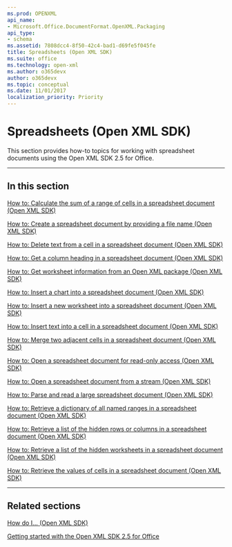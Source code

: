 ```yaml
---
ms.prod: OPENXML
api_name:
- Microsoft.Office.DocumentFormat.OpenXML.Packaging
api_type:
- schema
ms.assetid: 7808dcc4-8f50-42c4-bad1-d69fe5f045fe
title: Spreadsheets (Open XML SDK)
ms.suite: office
ms.technology: open-xml
ms.author: o365devx
author: o365devx
ms.topic: conceptual
ms.date: 11/01/2017
localization_priority: Priority
---
```

# Spreadsheets (Open XML SDK)

This section provides how-to topics for working with spreadsheet
documents using the Open XML SDK 2.5 for Office.


--------------------------------------------------------------------------------
## In this section
[How to: Calculate the sum of a range of cells in a spreadsheet document (Open XML SDK)](how-to-calculate-the-sum-of-a-range-of-cells-in-a-spreadsheet-document.md)  

[How to: Create a spreadsheet document by providing a file name (Open XML SDK)](how-to-create-a-spreadsheet-document-by-providing-a-file-name.md)  

[How to: Delete text from a cell in a spreadsheet document (Open XML SDK)](how-to-delete-text-from-a-cell-in-a-spreadsheet.md)  

[How to: Get a column heading in a spreadsheet document (Open XML SDK)](how-to-get-a-column-heading-in-a-spreadsheet.md)  

[How to: Get worksheet information from an Open XML package (Open XML SDK)](how-to-get-worksheet-information-from-a-package.md)  

[How to: Insert a chart into a spreadsheet document (Open XML SDK)](how-to-insert-a-chart-into-a-spreadsheet.md)  

[How to: Insert a new worksheet into a spreadsheet document (Open XML SDK)](how-to-insert-a-new-worksheet-into-a-spreadsheet.md)  

[How to: Insert text into a cell in a spreadsheet document (Open XML SDK)](how-to-insert-text-into-a-cell-in-a-spreadsheet.md)  

[How to: Merge two adjacent cells in a spreadsheet document (Open XML SDK)](how-to-merge-two-adjacent-cells-in-a-spreadsheet.md)  

[How to: Open a spreadsheet document for read-only access (Open XML SDK)](how-to-open-a-spreadsheet-document-for-read-only-access.md)  

[How to: Open a spreadsheet document from a stream (Open XML SDK)](how-to-open-a-spreadsheet-document-from-a-stream.md)  

[How to: Parse and read a large spreadsheet document (Open XML SDK)](how-to-parse-and-read-a-large-spreadsheet.md)  

[How to: Retrieve a dictionary of all named ranges in a spreadsheet document (Open XML SDK)](how-to-retrieve-a-dictionary-of-all-named-ranges-in-a-spreadsheet.md)  

[How to: Retrieve a list of the hidden rows or columns in a spreadsheet document (Open XML SDK)](how-to-retrieve-a-list-of-the-hidden-rows-or-columns-in-a-spreadsheet.md)  

[How to: Retrieve a list of the hidden worksheets in a spreadsheet document (Open XML SDK)](how-to-retrieve-a-list-of-the-hidden-worksheets-in-a-spreadsheet.md)  

[How to: Retrieve the values of cells in a spreadsheet document (Open XML SDK)](how-to-retrieve-the-values-of-cells-in-a-spreadsheet.md)  


--------------------------------------------------------------------------------
## Related sections
[How do I... (Open XML SDK)](how-do-i.md)  

[Getting started with the Open XML SDK 2.5 for Office](getting-started.md)  
